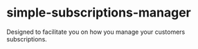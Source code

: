 # simple-subscriptions-manager
Designed to facilitate you on how you manage your customers subscriptions.
